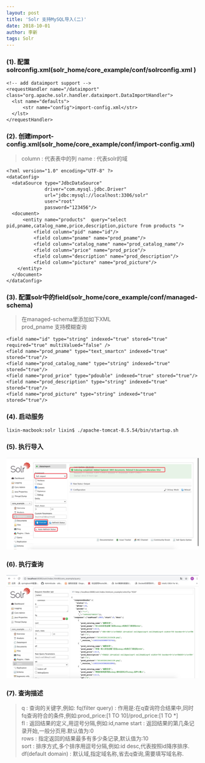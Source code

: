 ```yaml
---
layout: post
title: 'Solr 支持MySQL导入(二)'
date: 2018-10-01
author: 李新
tags: Solr
---
```


### (1). 配置solrconfig.xml(solr_home/core_example/conf/solrconfig.xml )
```
<!-- add dataimport support -->
<requestHandler name="/dataimport" class="org.apache.solr.handler.dataimport.DataImportHandler">
  <lst name="defaults">
      <str name="config">import-config.xml</str>
  </lst>
</requestHandler>
```

### (2). 创建import-config.xml(solr_home/core_example/conf/import-config.xml)
> <field column="" name=""/>   
> column : 代表表中的列   
> name   : 代表solr的域
>  

```
<?xml version="1.0" encoding="UTF-8" ?>
<dataConfig>
  <dataSource type="JdbcDataSource"
              driver="com.mysql.jdbc.Driver"
              url="jdbc:mysql://localhost:3306/solr"
              user="root"
              password="123456"/>
  <document>
      <entity name="products"  query="select pid,pname,catalog_name,price,description,picture from products ">
          <field column="pid" name="id"/>
          <field column="pname" name="prod_pname"/>
          <field column="catalog_name" name="prod_catalog_name"/>
          <field column="price" name="prod_price"/>
          <field column="description" name="prod_description"/>
          <field column="picture" name="prod_picture"/>
    </entity>
  </document>
</dataConfig>
```
### (3). 配置solr中的field(solr_home/core_example/conf/managed-schema)
> 在managed-schema里添加如下XML   
> prod_pname 支持模糊查询

```
<field name="id" type="string" indexed="true" stored="true" required="true" multiValued="false" />
<field name="prod_pname" type="text_smartcn" indexed="true" stored="true"/>
<field name="prod_catalog_name" type="string" indexed="true" stored="true"/>
<field name="prod_price" type="pdouble" indexed="true" stored="true"/>
<field name="prod_description" type="string" indexed="true" stored="true"/>
<field name="prod_picture" type="string" indexed="true" stored="true"/>
```
### (4). 启动服务

```
lixin-macbook:solr lixin$ ./apache-tomcat-8.5.54/bin/startup.sh
```

### (5). 执行导入
!["Solr导入MySQL数据"](/assets/solr/imgs/solr-import-mysql.png)

### (6). 执行查询
!["Solr Query"](/assets/solr/imgs/solr-query.png)


### (7). 查询描述
> q       : 查询的关键字,例如:
> fq(filter query)  : 作用是:在q查询符合结果中,同时fq查询符合的条件,例如:prod_price:[1 TO 10]/prod_price:[1 TO *]    
> fl      : 返回结果的定义,用逗号分隔,例如:id,name
> start   : 返回结果的第几条记录开始,一般分页用.默认值为:0  
> rows    : 指定返回的结果最多有多少条记录,默认值为:10  
> sort    : 排序方式,多个排序用逗号分隔,例如:id desc,代表按照id降序排序.  
> df(default domain)   : 默认域,指定域名称,省去q查询,需要填写域名称.
